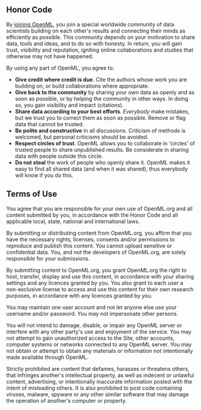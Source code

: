 ## Honor Code
<p>By <a href="https://www.openml.org/register" target="_blank">joining OpenML</a>, you join a special worldwide community of data scientists building on each other's results and connecting their minds as efficiently as possible. This community depends on your motivation to share data, tools and ideas, and to do so with honesty. In return, you will gain trust, visibility and reputation, igniting online collaborations and studies that otherwise may not have happened.</p>


</p>
<p>By using any part of OpenML, you agree to:</p>
<ul>
<li><b>Give credit where credit is due</b>. Cite the authors whose work you are building on, or build collaborations where appropriate.</li>
<li><b>Give back to the community</b> by sharing your own data as openly and as soon as possible, or by helping the community in other ways. In doing so, you gain visibility and impact (citations).</li>
<li><b>Share data according to your best efforts</b>. <i>Everybody</i> make mistakes, but we trust you to correct them as soon as possible. Remove or flag data that cannot be trusted.</li>
<li><b>Be polite and constructive</b> in all discussions. Criticism of methods is welcomed, but personal criticisms should be avoided.</li>
<li><b>Respect circles of trust</b>. OpenML allows you to collaborate in 'circles' of trusted people to share unpublished results. Be considerate in sharing data with people outside this circle.</li>
<li><b>Do not steal</b> the work of people who openly share it. OpenML makes it easy to find all shared data (and when it was shared), thus everybody will know if you do this.</li>
</ul>

## Terms of Use
<p>You agree that you are responsible for your own use of OpenML.org and all content submitted by you, in accordance with the Honor Code and all applicable local, state, national and international laws.</p>
<p>By submitting or distributing content from OpenML.org, you affirm that you have the necessary rights, licenses, consents and/or permissions to reproduce and publish this content. You cannot upload sensitive or confidential data. You, and not the developers of OpenML.org, are solely responsible for your submissions.</p>
<p>By submitting content to OpenML.org, you grant OpenML.org the right to host, transfer, display and use this content, in accordance with your sharing settings and any licences granted by you. You also grant to each user a non-exclusive license to access and use this content for their own research purposes, in accordance with any licences granted by you.</p>
<p>You may maintain one user account and not let anyone else use your username and/or password. You may not impersonate other persons.</p>
<p>You will not intend to damage, disable, or impair any OpenML server or interfere with any other party's use and enjoyment of the service. You may not attempt to gain unauthorized access to the Site, other accounts, computer systems or networks connected to any OpenML server. You may not obtain or attempt to obtain any materials or information not intentionally made available through OpenML.</p>
<p>Strictly prohibited are content that defames, harasses or threatens others, that infringes another's intellectual property, as well as indecent or unlawful content, advertising, or intentionally inaccurate information posted with the intent of misleading others. It is also prohibited to post code containing viruses, malware, spyware or any other similar software that may damage the operation of another's computer or property.</p>